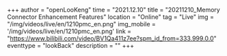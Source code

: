 ﻿+++
author = "openLooKeng"
time = "2021.12.10" 
title = "20211210_Memory Connector Enhancement Features" 
location = "Online" 
tag = "Live"
img = "/img/videos/live/en/1210pmc_en.png" 
img_mobile = '/img/videos/live/en/1210pmc_en.png'
link = "https://www.bilibili.com/video/BV1Qa411z7ee?spm_id_from=333.999.0.0"
eventtype = "lookBack"
description = ""
+++

